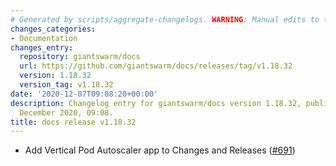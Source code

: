 ```yaml
---
# Generated by scripts/aggregate-changelogs. WARNING: Manual edits to this files will be overwritten.
changes_categories:
- Documentation
changes_entry:
  repository: giantswarm/docs
  url: https://github.com/giantswarm/docs/releases/tag/v1.18.32
  version: 1.18.32
  version_tag: v1.18.32
date: '2020-12-07T09:08:20+00:00'
description: Changelog entry for giantswarm/docs version 1.18.32, published on 07
  December 2020, 09:08.
title: docs release v1.18.32
---
```


- Add Vertical Pod Autoscaler app to Changes and Releases ([#691](https://github.com/giantswarm/docs/pull/691))
